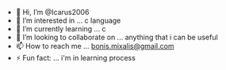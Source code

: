 - 👋 Hi, I’m @Icarus2006
- 👀 I’m interested in ... c language 
- 🌱 I’m currently learning ... c
- 💞️ I’m looking to collaborate on ... anything that i can be useful
- 📫 How to reach me ... bonis.mixalis@gmail.com
- ⚡ Fun fact: ... i'm in learning process 

<!---
Icarus2006/Icarus2006 is a ✨ special ✨ repository because its `README.md` (this file) appears on your GitHub profile.
You can click the Preview link to take a look at your changes.
--->
